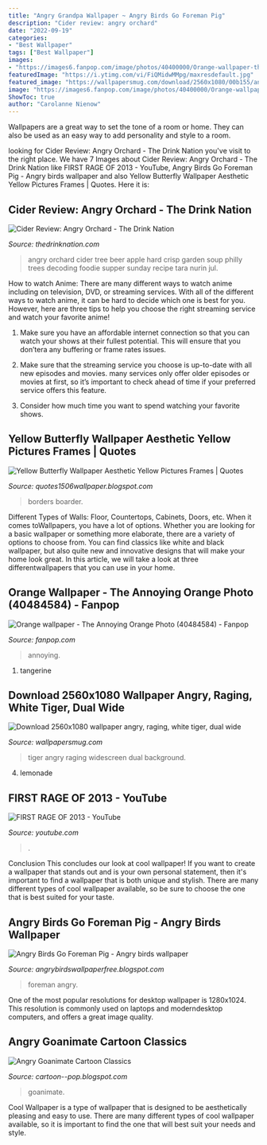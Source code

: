 ```yaml
---
title: "Angry Grandpa Wallpaper ~ Angry Birds Go Foreman Pig"
description: "Cider review: angry orchard"
date: "2022-09-19"
categories:
- "Best Wallpaper"
tags: ["Best Wallpaper"]
images:
- "https://images6.fanpop.com/image/photos/40400000/Orange-wallpaper-the-annoying-orange-40484584-960-540.png"
featuredImage: "https://i.ytimg.com/vi/FiQMidwMMpg/maxresdefault.jpg"
featured_image: "https://wallpapersmug.com/download/2560x1080/00b155/angry-raging-white-tiger.jpg"
image: "https://images6.fanpop.com/image/photos/40400000/Orange-wallpaper-the-annoying-orange-40484584-960-540.png"
ShowToc: true
author: "Carolanne Nienow"
---
```



Wallpapers are a great way to set the tone of a room or home. They can also be used as an easy way to add personality and style to a room.

	

		
looking for Cider Review: Angry Orchard - The Drink Nation you've visit to the right place. We have 7 Images about Cider Review: Angry Orchard - The Drink Nation like FIRST RAGE OF 2013 - YouTube, Angry Birds Go Foreman Pig - Angry birds wallpaper and also Yellow Butterfly Wallpaper Aesthetic Yellow Pictures Frames | Quotes. Here it is:
		
    
## Cider Review: Angry Orchard - The Drink Nation

<img loading=lazy src="https://thedrinknation.com/images/articles/2012-07-23-angry-orchard.jpg" onerror="this.onerror=null;this.src='https://tse4.mm.bing.net/th?id=OIP.eudNlrZoPocQ67MlLhWZRgHaDN&amp;pid=15.1';" alt="Cider Review: Angry Orchard - The Drink Nation">

_Source: thedrinknation.com_

>angry orchard cider tree beer apple hard crisp garden soup philly trees decoding foodie supper sunday recipe tara nurin jul. 

	

How to watch Anime: There are many different ways to watch anime including on television, DVD, or streaming services.
With all of the different ways to watch anime, it can be hard to decide which one is best for you. However, here are three tips to help you choose the right streaming service and watch your favorite anime!
1. Make sure you have an affordable internet connection so that you can watch your shows at their fullest potential. This will ensure that you don’tera any buffering or frame rates issues.

2. Make sure that the streaming service you choose is up-to-date with all new episodes and movies. many services only offer older episodes or movies at first, so it’s important to check ahead of time if your preferred service offers this feature.

3. Consider how much time you want to spend watching your favorite shows.

    
## Yellow Butterfly Wallpaper Aesthetic Yellow Pictures Frames | Quotes

<img loading=lazy src="https://i.pinimg.com/originals/70/e7/fd/70e7fd124bf4c48ac2421da0d60acad6.jpg" onerror="this.onerror=null;this.src='https://tse3.mm.bing.net/th?id=OIP.zJjcd8nEpfK50PqtXtuXBwHaF2&amp;pid=15.1';" alt="Yellow Butterfly Wallpaper Aesthetic Yellow Pictures Frames | Quotes">

_Source: quotes1506wallpaper.blogspot.com_

>borders boarder. 

	

Different Types of Walls: Floor, Countertops, Cabinets, Doors, etc.
When it comes toWallpapers, you have a lot of options. Whether you are looking for a basic wallpaper or something more elaborate, there are a variety of options to choose from. You can find classics like white and black wallpaper, but also quite new and innovative designs that will make your home look great. In this article, we will take a look at three differentwallpapers that you can use in your home.

    
## Orange Wallpaper - The Annoying Orange Photo (40484584) - Fanpop

<img loading=lazy src="https://images6.fanpop.com/image/photos/40400000/Orange-wallpaper-the-annoying-orange-40484584-960-540.png" onerror="this.onerror=null;this.src='https://tse1.mm.bing.net/th?id=OIP.kaUuPK_w3CquMfrZds32cwHaEK&amp;pid=15.1';" alt="Orange wallpaper - The Annoying Orange Photo (40484584) - Fanpop">

_Source: fanpop.com_

>annoying. 

	

1. tangerine 

    
## Download 2560x1080 Wallpaper Angry, Raging, White Tiger, Dual Wide

<img loading=lazy src="https://wallpapersmug.com/download/2560x1080/00b155/angry-raging-white-tiger.jpg" onerror="this.onerror=null;this.src='https://tse1.mm.bing.net/th?id=OIP.E5sSenrXcB09AadPLlajNQHaDH&amp;pid=15.1';" alt="Download 2560x1080 wallpaper angry, raging, white tiger, dual wide">

_Source: wallpapersmug.com_

>tiger angry raging widescreen dual background. 

	

4. lemonade 

    
## FIRST RAGE OF 2013 - YouTube

<img loading=lazy src="http://i.ytimg.com/vi/p5M_5SGDZUM/maxresdefault.jpg" onerror="this.onerror=null;this.src='https://tse3.mm.bing.net/th?id=OIP.l_-vJLe4eyiZWVsyrK6Z1wHaEK&amp;pid=15.1';" alt="FIRST RAGE OF 2013 - YouTube">

_Source: youtube.com_

>. 

	

Conclusion
This concludes our look at cool wallpaper! If you want to create a wallpaper that stands out and is your own personal statement, then it's important to find a wallpaper that is both unique and stylish. There are many different types of cool wallpaper available, so be sure to choose the one that is best suited for your taste.

    
## Angry Birds Go Foreman Pig - Angry Birds Wallpaper

<img loading=lazy src="https://lh5.googleusercontent.com/proxy/yv-P9zkYrVmFFlCiiMw0sh5cH2MRq1cOH_8rdlG3B7nHLoNCEQmAw2AcU39g9eRfMoe8qZQb0Yks-qsZfx7zXWr3d8NHtJzVCJ1LPWElpTeHdYg4estGX6kFaP0=s0-d" onerror="this.onerror=null;this.src='https://tse1.mm.bing.net/th?id=OIP.nbQSPzt_SMgT-VF9DexVtQHaE8&amp;pid=15.1';" alt="Angry Birds Go Foreman Pig - Angry birds wallpaper">

_Source: angrybirdswallpaperfree.blogspot.com_

>foreman angry. 

	

One of the most popular resolutions for desktop wallpaper is 1280x1024. This resolution is commonly used on laptops and moderndesktop computers, and offers a great image quality.

    
## Angry Goanimate Cartoon Classics

<img loading=lazy src="https://i.ytimg.com/vi/FiQMidwMMpg/maxresdefault.jpg" onerror="this.onerror=null;this.src='https://tse1.mm.bing.net/th?id=OIP.DQ_DU2lDnlbZbQqgLRdcdQHaEK&amp;pid=15.1';" alt="Angry Goanimate Cartoon Classics">

_Source: cartoon--pop.blogspot.com_

>goanimate. 

	

Cool Wallpaper is a type of wallpaper that is designed to be aesthetically pleasing and easy to use. There are many different types of cool wallpaper available, so it is important to find the one that will best suit your needs and style.

